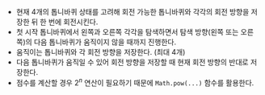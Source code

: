- 현재 4개의 톱니바퀴 상태를 고려해 회전 가능한 톱니바퀴와 각각의 회전 방향을 저장한 뒤 한 번에 회전시킨다.
- 첫 시작 톱니바퀴에서 왼쪽과 오른쪽 각각을 탐색하면서 탐색 방향(왼쪽 또는 오른쪽)의 다음 톱니바퀴가 움직이지 않을 때까지 진행한다.
- 움직이는 톱니바퀴와 각 회전 방향을 저장한다. (최대 4개)
- 다음 톱니바퀴가 움직일 수 있어 회전 방향을 저장할 때 현재 회전 방향의 반대로 저장한다.
- 점수를 계산할 경우 $2^n$ 연산이 필요하기 때문에 `Math.pow(...)` 함수를 활용한다.

